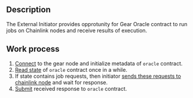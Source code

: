 ## Description

The External Initiator provides opprotunity for Gear Oracle contract to run jobs on Chainlink nodes and receive results of execution.

## Work process

1. [Connect](https://github.com/gear-tech/chainlink-integration/blob/master/initiator/src/index.ts#L16-L17) to the gear node and initialize metadata of `oracle` contract.
2. [Read state](https://github.com/gear-tech/chainlink-integration/blob/master/initiator/src/index.ts#L20) of `oracle` contract once in a while.
3. If state contains job requests, then initiator [sends these requests to chainlink node](https://github.com/gear-tech/chainlink-integration/blob/master/initiator/src/index.ts#L23) and wait for response.
4. [Submit](https://github.com/gear-tech/chainlink-integration/blob/master/initiator/src/index.ts#L24) received response to `oracle` contract.

